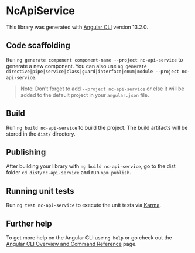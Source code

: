 # NcApiService

This library was generated with [Angular CLI](https://github.com/angular/angular-cli) version 13.2.0.

## Code scaffolding

Run `ng generate component component-name --project nc-api-service` to generate a new component. You can also use `ng generate directive|pipe|service|class|guard|interface|enum|module --project nc-api-service`.
> Note: Don't forget to add `--project nc-api-service` or else it will be added to the default project in your `angular.json` file. 

## Build

Run `ng build nc-api-service` to build the project. The build artifacts will be stored in the `dist/` directory.

## Publishing

After building your library with `ng build nc-api-service`, go to the dist folder `cd dist/nc-api-service` and run `npm publish`.

## Running unit tests

Run `ng test nc-api-service` to execute the unit tests via [Karma](https://karma-runner.github.io).

## Further help

To get more help on the Angular CLI use `ng help` or go check out the [Angular CLI Overview and Command Reference](https://angular.io/cli) page.

